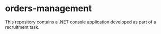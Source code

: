 # orders-management
This repository contains a .NET console application developed as part of a recruitment task.
